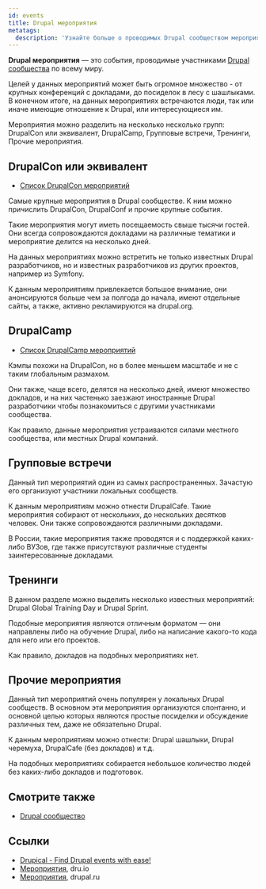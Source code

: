 ```yaml
---
id: events
title: Drupal мероприятия
metatags:
  description: 'Узнайте больше о проводимых Drupal сообществом мероприятиях, их типах, датах и отчетах.'
---
```

 
**Drupal мероприятия** — это события, проводимые участниками [Drupal сообщества](../community.md) по всему миру.

Целей у данных мероприятий может быть огромное множество - от крупных конференций с докладами, до посиделок в лесу с шашлыками. В конечном итоге, на данных мероприятиях встречаются люди, так или иначе имеющие отношение к Drupal, или интересующиеся им.

Мероприятия можно разделить на несколько несколько групп: DrupalCon или эквивалент, DrupalCamp, Групповые встречи, Тренинги, Прочие мероприятия.

## DrupalCon или эквивалент

- [Список DrupalCon мероприятий](drupalcon-list.md)

Самые крупные мероприятия в Drupal сообществе. К ним можно причислить DrupalCon, DrupalConf и прочие крупные события.

Такие мероприятия могут иметь посещаемость свыше тысячи гостей. Они всегда сопровождаются докладами на различные тематики и мероприятие делится на несколько дней.

На данных мероприятиях можно встретить не только известных Drupal разработчиков, но и известных разработчиков из других проектов, например из Symfony.

К данным мероприятиям привлекается большое внимание, они анонсируются больше чем за полгода до начала, имеют отдельные сайты, а также, активно рекламируются на drupal.org.

## DrupalCamp

- [Список DrupalCamp мероприятий](drupalcamp-list.md)

Кэмпы похожи на DrupalCon, но в более меньшем масштабе и не с таким глобальным размахом.

Они также, чаще всего, делятся на несколько дней, имеют множество докладов, и на них частенько заезжают иностранные Drupal разработчики чтобы познакомиться с другими участниками сообщества.

Как правило, данные мероприятия устраиваются силами местного сообщества, или местных Drupal компаний.

## Групповые встречи

Данный тип мероприятий один из самых распространенных. Зачастую его организуют участники локальных сообществ.

К данным мероприятиям можно отнести DrupalCafe. Такие мероприятия собирают от нескольких, до нескольких десятков человек. Они также сопровождаются различными докладами.

В России, такие мероприятия также проводятся и с поддержкой каких-либо ВУЗов, где также присутствуют различные студенты заинтересованные докладами.

## Тренинги

В данном разделе можно выделить несколько известных мероприятий: Drupal Global Training Day и Drupal Sprint.

Подобные мероприятия являются отличным форматом — они направлены либо на обучение Drupal, либо на написание какого-то кода для него или его проектов.

Как правило, докладов на подобных мероприятиях нет.

## Прочие мероприятия

Данный тип мероприятий очень популярен у локальных Drupal сообществ. В основном эти мероприятия организуются спонтанно, и основной целью которых являются простые посиделки и обсуждение различных тем, даже не обязательно Drupal.

К данным мероприятиям можно отнести: Drupal шашлыки, Drupal черемуха, DrupalCafe (без докладов) и т.д.

На подобных мероприятиях собирается небольшое количество людей без каких-либо докладов и подготовок.

## Смотрите также

- [Drupal сообщество](../community.md)

## Ссылки

- [Drupical - Find Drupal events with ease!](https://www.drupical.com/)
- [Мероприятия](http://dru.io/events), dru.io
- [Мероприятия](https://drupal.ru/events), drupal.ru